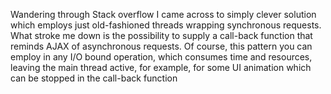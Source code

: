Wandering through Stack overflow I came across to simply clever solution which employs just old-fashioned threads wrapping synchronous requests. What stroke me down is the possibility to supply a call-back function that reminds AJAX of asynchronous requests. Of course, this pattern you can employ in any I/O bound operation, which consumes time and resources, leaving the main thread active, for example, for some UI animation which can be stopped in the call-back function